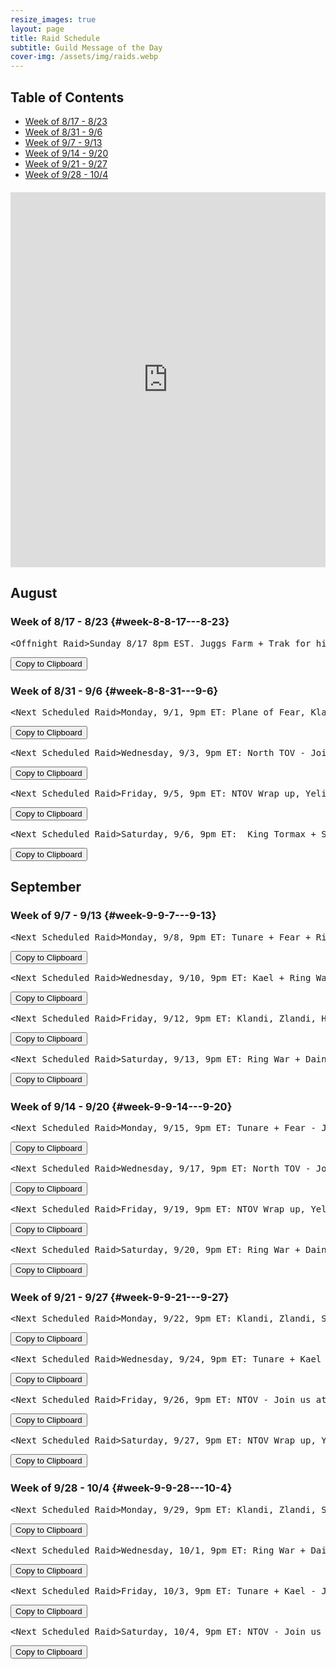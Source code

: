 ```yaml
---
resize_images: true
layout: page
title: Raid Schedule
subtitle: Guild Message of the Day
cover-img: /assets/img/raids.webp
---
```


## Table of Contents

- [Week of 8/17 - 8/23](#week-8-8-17---8-23)
- [Week of 8/31 - 9/6](#week-8-8-31---9-6)
- [Week of 9/7 - 9/13](#week-9-9-7---9-13)
- [Week of 9/14 - 9/20](#week-9-9-14---9-20)
- [Week of 9/21 - 9/27](#week-9-9-21---9-27)
- [Week of 9/28 - 10/4](#week-9-9-28---10-4)

<div class="calendar-container" style="margin: 20px 0;">
<iframe src="https://calendar.google.com/calendar/embed?src=66d83074080df7c55ea03673842f6e7b2c2f37ce0c38edf7137603c80e399802%40group.calendar.google.com&ctz=America%2FNew_York" 
style="border: 0" 
width="100%" 
height="600" 
frameborder="0" 
scrolling="no">
</iframe>
</div>


## August


### Week of 8/17 - 8/23 {#week-8-8-17---8-23}

<div class="copy-text-container"><pre class="copy-text-content" id="copy-box-hp9pmcq8d">&lt;Offnight Raid&gt;Sunday 8/17 8pm EST. Juggs Farm + Trak for his tooths ( - Join us at formerglory.lol</pre><button class="copy-button" onclick="copyText('copy-box-hp9pmcq8d')">Copy to Clipboard</button></div>


### Week of 8/31 - 9/6 {#week-8-8-31---9-6}

<div class="copy-text-container"><pre class="copy-text-content" id="copy-box-gipoc64ip">&lt;Next Scheduled Raid&gt;Monday, 9/1, 9pm ET: Plane of Fear, Klandi, Zlandi, HOT - Join us at formerglory.lol</pre><button class="copy-button" onclick="copyText('copy-box-gipoc64ip')">Copy to Clipboard</button></div>

<div class="copy-text-container"><pre class="copy-text-content" id="copy-box-g641samck">&lt;Next Scheduled Raid&gt;Wednesday, 9/3, 9pm ET: North TOV - Join us at formerglory.lol</pre><button class="copy-button" onclick="copyText('copy-box-g641samck')">Copy to Clipboard</button></div>

<div class="copy-text-container"><pre class="copy-text-content" id="copy-box-rzyf3wo54">&lt;Next Scheduled Raid&gt;Friday, 9/5, 9pm ET: NTOV Wrap up, Yelinak - Join us at formerglory.lol</pre><button class="copy-button" onclick="copyText('copy-box-rzyf3wo54')">Copy to Clipboard</button></div>

<div class="copy-text-container"><pre class="copy-text-content" id="copy-box-kyli1icv8">&lt;Next Scheduled Raid&gt;Saturday, 9/6, 9pm ET:  King Tormax + Sleepers - Join us at formerglory.lol</pre><button class="copy-button" onclick="copyText('copy-box-kyli1icv8')">Copy to Clipboard</button></div>


## September


### Week of 9/7 - 9/13 {#week-9-9-7---9-13}

<div class="copy-text-container"><pre class="copy-text-content" id="copy-box-82tnl7o0m">&lt;Next Scheduled Raid&gt;Monday, 9/8, 9pm ET: Tunare + Fear + Ring War - Join us at formerglory.lol</pre><button class="copy-button" onclick="copyText('copy-box-82tnl7o0m')">Copy to Clipboard</button></div>

<div class="copy-text-container"><pre class="copy-text-content" id="copy-box-hfp3ovy72">&lt;Next Scheduled Raid&gt;Wednesday, 9/10, 9pm ET: Kael + Ring War - Join us at formerglory.lol</pre><button class="copy-button" onclick="copyText('copy-box-hfp3ovy72')">Copy to Clipboard</button></div>

<div class="copy-text-container"><pre class="copy-text-content" id="copy-box-ilynuxd7o">&lt;Next Scheduled Raid&gt;Friday, 9/12, 9pm ET: Klandi, Zlandi, HOT, Ring War - Join us at formerglory.lol</pre><button class="copy-button" onclick="copyText('copy-box-ilynuxd7o')">Copy to Clipboard</button></div>

<div class="copy-text-container"><pre class="copy-text-content" id="copy-box-beh3qmkqq">&lt;Next Scheduled Raid&gt;Saturday, 9/13, 9pm ET: Ring War + Dain + Sleepers - Join us at formerglory.lol</pre><button class="copy-button" onclick="copyText('copy-box-beh3qmkqq')">Copy to Clipboard</button></div>


### Week of 9/14 - 9/20 {#week-9-9-14---9-20}

<div class="copy-text-container"><pre class="copy-text-content" id="copy-box-2npg94nmn">&lt;Next Scheduled Raid&gt;Monday, 9/15, 9pm ET: Tunare + Fear - Join us at formerglory.lol</pre><button class="copy-button" onclick="copyText('copy-box-2npg94nmn')">Copy to Clipboard</button></div>

<div class="copy-text-container"><pre class="copy-text-content" id="copy-box-q0rdhh0tr">&lt;Next Scheduled Raid&gt;Wednesday, 9/17, 9pm ET: North TOV - Join us at formerglory.lol</pre><button class="copy-button" onclick="copyText('copy-box-q0rdhh0tr')">Copy to Clipboard</button></div>

<div class="copy-text-container"><pre class="copy-text-content" id="copy-box-qj7anxwdn">&lt;Next Scheduled Raid&gt;Friday, 9/19, 9pm ET: NTOV Wrap up, Yelinak (more tbd) - Join us at formerglory.lol</pre><button class="copy-button" onclick="copyText('copy-box-qj7anxwdn')">Copy to Clipboard</button></div>

<div class="copy-text-container"><pre class="copy-text-content" id="copy-box-hljdcrr07">&lt;Next Scheduled Raid&gt;Saturday, 9/20, 9pm ET: Ring War + Dain + Sleepers - Join us at formerglory.lol</pre><button class="copy-button" onclick="copyText('copy-box-hljdcrr07')">Copy to Clipboard</button></div>


### Week of 9/21 - 9/27 {#week-9-9-21---9-27}

<div class="copy-text-container"><pre class="copy-text-content" id="copy-box-d1vzz0sku">&lt;Next Scheduled Raid&gt;Monday, 9/22, 9pm ET: Klandi, Zlandi, Sont, LTK + West TOV - Join us at formerglory.lol</pre><button class="copy-button" onclick="copyText('copy-box-d1vzz0sku')">Copy to Clipboard</button></div>

<div class="copy-text-container"><pre class="copy-text-content" id="copy-box-qe6i0ya5m">&lt;Next Scheduled Raid&gt;Wednesday, 9/24, 9pm ET: Tunare + Kael - Join us at formerglory.lol</pre><button class="copy-button" onclick="copyText('copy-box-qe6i0ya5m')">Copy to Clipboard</button></div>

<div class="copy-text-container"><pre class="copy-text-content" id="copy-box-jbbp9g658">&lt;Next Scheduled Raid&gt;Friday, 9/26, 9pm ET: NTOV - Join us at formerglory.lol</pre><button class="copy-button" onclick="copyText('copy-box-jbbp9g658')">Copy to Clipboard</button></div>

<div class="copy-text-container"><pre class="copy-text-content" id="copy-box-0gma4py8g">&lt;Next Scheduled Raid&gt;Saturday, 9/27, 9pm ET: NTOV Wrap up, Yelinak - Join us at formerglory.lol</pre><button class="copy-button" onclick="copyText('copy-box-0gma4py8g')">Copy to Clipboard</button></div>


### Week of 9/28 - 10/4 {#week-9-9-28---10-4}

<div class="copy-text-container"><pre class="copy-text-content" id="copy-box-bpzzthccj">&lt;Next Scheduled Raid&gt;Monday, 9/29, 9pm ET: Klandi, Zlandi, Sont, LTK + West TOV - Join us at formerglory.lol</pre><button class="copy-button" onclick="copyText('copy-box-bpzzthccj')">Copy to Clipboard</button></div>

<div class="copy-text-container"><pre class="copy-text-content" id="copy-box-4hav8phw5">&lt;Next Scheduled Raid&gt;Wednesday, 10/1, 9pm ET: Ring War + Dain + Sleepers - Join us at formerglory.lol</pre><button class="copy-button" onclick="copyText('copy-box-4hav8phw5')">Copy to Clipboard</button></div>

<div class="copy-text-container"><pre class="copy-text-content" id="copy-box-c3ojgvuv7">&lt;Next Scheduled Raid&gt;Friday, 10/3, 9pm ET: Tunare + Kael - Join us at formerglory.lol</pre><button class="copy-button" onclick="copyText('copy-box-c3ojgvuv7')">Copy to Clipboard</button></div>

<div class="copy-text-container"><pre class="copy-text-content" id="copy-box-l66i2px0u">&lt;Next Scheduled Raid&gt;Saturday, 10/4, 9pm ET: NTOV - Join us at formerglory.lol</pre><button class="copy-button" onclick="copyText('copy-box-l66i2px0u')">Copy to Clipboard</button></div>

